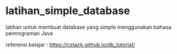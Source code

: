 # latihan_simple_database
latihan untuk membuat database yang simple menggunakan bahasa pemrograman Java

referensi belajar :  https://cstack.github.io/db_tutorial/ 
